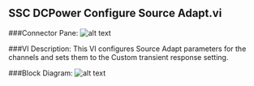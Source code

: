 ## **SSC DCPower Configure Source Adapt.vi**
###Connector Pane:
![alt text](/SSC%20DCPower/Source/Source%20Adapt/SSC%20DCPower%20Configure%20Source%20Adapt.vic.png "SSC DCPower Configure Source Adapt.vi connector pane")

###VI Description:
This VI configures Source Adapt parameters for the channels and sets them to the Custom transient response setting.

###Block Diagram:
![alt text](/SSC%20DCPower/Source/Source%20Adapt/SSC%20DCPower%20Configure%20Source%20Adapt.vid.png "SSC DCPower Configure Source Adapt.vi block diagram")
